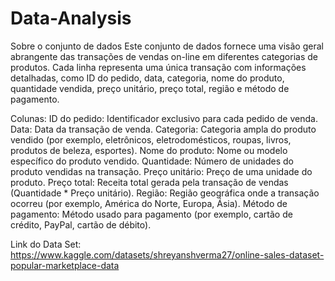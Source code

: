 # Data-Analysis

Sobre o conjunto de dados
Este conjunto de dados fornece uma visão geral abrangente das transações de vendas on-line em diferentes categorias de produtos. Cada linha representa uma única transação com informações detalhadas, como ID do pedido, data, categoria, nome do produto, quantidade vendida, preço unitário, preço total, região e método de pagamento.

Colunas:
ID do pedido: Identificador exclusivo para cada pedido de venda.
Data: Data da transação de venda.
Categoria: Categoria ampla do produto vendido (por exemplo, eletrônicos, eletrodomésticos, roupas, livros, produtos de beleza, esportes).
Nome do produto: Nome ou modelo específico do produto vendido.
Quantidade: Número de unidades do produto vendidas na transação.
Preço unitário: Preço de uma unidade do produto.
Preço total: Receita total gerada pela transação de vendas (Quantidade * Preço unitário).
Região: Região geográfica onde a transação ocorreu (por exemplo, América do Norte, Europa, Ásia).
Método de pagamento: Método usado para pagamento (por exemplo, cartão de crédito, PayPal, cartão de débito).

Link do Data Set: https://www.kaggle.com/datasets/shreyanshverma27/online-sales-dataset-popular-marketplace-data


